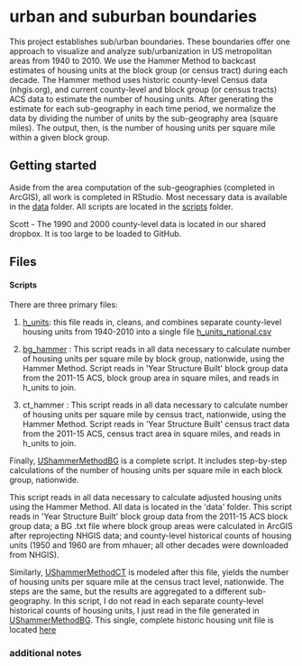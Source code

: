 # urban and suburban boundaries

This project establishes sub/urban boundaries. These boundaries offer one approach to visualize and analyze sub/urbanization in US metropolitan areas from 1940 to 2010. We use the Hammer Method to backcast estimates of housing units at the block group (or census tract) during each decade. The Hammer method uses historic county-level Census data (nhgis.org), and current county-level and block group (or census tracts) ACS data to estimate the number of housing units. After generating the estimate for each sub-geography in each time period, we normalize the data by dividing the number of units by the sub-geography area (square miles). The output, then, is the number of housing units per square mile within a given block group.

## Getting started
Aside from the area computation of the sub-geographies (completed in ArcGIS), all work is completed in RStudio. Most necessary data is available in the [data](data) folder. All scripts are located in the [scripts](scripts) folder.

Scott - The 1990 and 2000 county-level data is located in our shared dropbox. It is too large to be loaded to GitHub.

## Files 


#### Scripts
There are three primary files:
1. [h_units](scripts/h_units.R): this file reads in, cleans, and combines separate county-level housing units from 1940-2010 into a single file [h_units_national.csv](data/h_units_national.csv)

2. [bg_hammer](scripts/bg_hammer.R) : This script reads in all data necessary to calculate number of housing units per square mile by block group, nationwide, using the Hammer Method.  Script reads in 'Year Structure Built' block group data from the 2011-15 ACS, block group area in square miles, and reads in h_units to join. 

3. ct_hammer : This script reads in all data necessary to calculate number of housing units per square mile by census tract, nationwide, using the Hammer Method.  Script reads in 'Year Structure Built' census tract data from the 2011-15 ACS, census tract area in square miles, and reads in h_units to join. 

Finally, [UShammerMethodBG](scripts/UShammerMethodBG.R) is a complete script. It includes step-by-step calculations of the number of housing units per square mile in each block group, nationwide. 

This script reads in all data necessary to calculate adjusted housing units using the Hammer Method. All data is located in the 'data' folder. This script reads in 'Year Structure Built' block group data from the 2011-15 ACS block group data; a BG .txt file where block group areas were calculated in ArcGIS after reprojecting NHGIS data; and county-level historical counts of housing units (1950 and 1960 are from mhauer; all other decades were downloaded from NHGIS). 

Similarly, [UShammerMethodCT](scripts/UShammerCT.R) is modeled after this file, yields the number of housing units per square mile at the census tract level, nationwide. The steps are the same, but the results are aggregated to a different sub-geography. In this script, I do not read in each separate county-level historical counts of housing units, I just read in the file generated in [UShammerMethodBG](scripts/UShammerMethodBG.R). This single, complete historic housing unit file is located [here](csv/h_units_national.csv)



### additional notes
